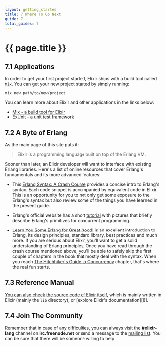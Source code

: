 ```yaml
---
layout: getting_started
title: 7 Where To Go Next
guide: 7
total_guides: 7
---
```


# {{ page.title }}

## 7.1 Applications

In order to get your first project started, Elixir ships with a build tool called [`Mix`](/getting_started/mix/1.html). You can get your new project started by simply running:

    mix new path/to/new/project

You can learn more about Elixir and other applications in the links below:

* [Mix - a build tool for Elixir](/getting_started/mix/1.html)
* [ExUnit - a unit test framework](/getting_started/ex_unit/1.html)

## 7.2 A Byte of Erlang

As the main page of this site puts it:

> Elixir is a programming language built on top of the Erlang VM.

Sooner than later, an Elixir developer will want to interface with existing Erlang libraries. Here's a list of online resources that cover Erlang's fundamentals and its more advanced features:

* This [Erlang Syntax: A Crash Course][1] provides a concise intro to Erlang's syntax. Each code snippet is accompanied by equivalent code in Elixir. This is an opportunity for you to not only get some exposure to the Erlang's syntax but also review some of the things you have learned in the present guide.

* Erlang's official website has a short [tutorial][2] with pictures that briefly describe Erlang's primitives for concurrent programming.

* [Learn You Some Erlang for Great Good!][4] is an excellent introduction to Erlang, its design principles, standard library, best practices and much more. If you are serious about Elixir, you'll want to get a solid understanding of Erlang principles. Once you have read through the crash course mentioned above, you'll be able to safely skip the first couple of chapters in the book that mostly deal with the syntax. When you reach [The Hitchhiker's Guide to Concurrency][5] chapter, that's where the real fun starts.

## 7.3 Reference Manual

[You can also check the source code of Elixir itself][3], which is mainly written in Elixir (mainly the `lib` directory), or [explore Elixir's documentation][8].

## 7.4 Join The Community

Remember that in case of any difficulties, you can always visit the **#elixir-lang** channel on **irc.freenode.net** or send a message to the [mailing list][6]. You can be sure that there will be someone willing to help.

  [1]: http://elixir-lang.org/crash-course.html
  [2]: http://www.erlang.org/course/concurrent_programming.html
  [3]: https://github.com/elixir-lang/elixir
  [4]: http://learnyousomeerlang.com/
  [5]: http://learnyousomeerlang.com/the-hitchhikers-guide-to-concurrency
  [6]: http://groups.google.com/group/elixir-lang-core
  [7]: http://elixir-lang.org/docs/
